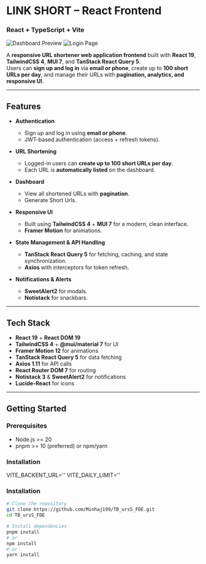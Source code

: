 

# LINK SHORT – React Frontend

### React + TypeScript + Vite
![Dashboard Preview](https://res.cloudinary.com/dyomgcbln/image/upload/v1753647972/LINK%20SHORT/Screenshot_2025-07-28_014810_e24tqq.jpg)
![Login Page](https://res.cloudinary.com/dyomgcbln/image/upload/v1753648489/LINK%20SHORT/36c6a1b4-f620-4aa3-aaad-def3e8b15467.png)

A **responsive URL shortener web application frontend** built with **React 19**, **TailwindCSS 4**, **MUI 7**, and **TanStack React Query 5**.  
Users can **sign up and log in** via **email or phone**, create up to **100 short URLs per day**, and manage their URLs with **pagination, analytics, and responsive UI**.

---

## Features

- **Authentication**
  - Sign up and log in using **email or phone**.
  - JWT-based authentication (access + refresh tokens).

- **URL Shortening**
  - Logged-in users can **create up to 100 short URLs per day**.
  - Each URL is **automatically listed** on the dashboard.

- **Dashboard**
  - View all shortened URLs with **pagination**.
  - Generate Short Urls.

- **Responsive UI**
  - Built using **TailwindCSS 4** + **MUI 7** for a modern, clean interface.
  - **Framer Motion** for animations.

- **State Management & API Handling**
  - **TanStack React Query 5** for fetching, caching, and state synchronization.
  - **Axios** with interceptors for token refresh.

- **Notifications & Alerts**
  - **SweetAlert2** for modals.
  - **Notistack** for snackbars.

---

## Tech Stack

- **React 19** + **React DOM 19**
- **TailwindCSS 4** + **@mui/material 7** for UI
- **Framer Motion 12** for animations
- **TanStack React Query 5** for data fetching
- **Axios 1.11** for API calls
- **React Router DOM 7** for routing
- **Notistack 3** & **SweetAlert2** for notifications
- **Lucide-React** for icons

---

## Getting Started

### Prerequisites
- Node.js >= 20
- pnpm >= 10 (preferred) or npm/yarn
### Installation
VITE_BACKENT_URL=''
VITE_DAILY_LIMIT=''
### Installation
```bash
# Clone the repository
git clone https://github.com/Minhaj199/TB_ursS_FDE.git
cd TB_ursS_FDE

# Install dependencies
pnpm install
# or
npm install
# or
yarn install
